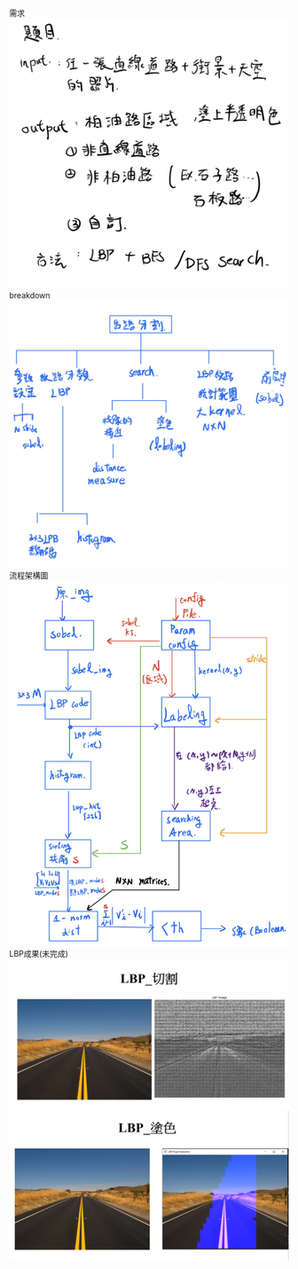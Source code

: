 需求
![image](需求.png)
breakdown
![image](breakdown.png)
流程架構圖
![image](IMG_0348.png)
LBP成果(未完成)
![image](https://github.com/daven55663/embedded-image/blob/main/LBP5.PNG)
![image](https://github.com/daven55663/embedded-image/blob/main/LBP7.PNG)

